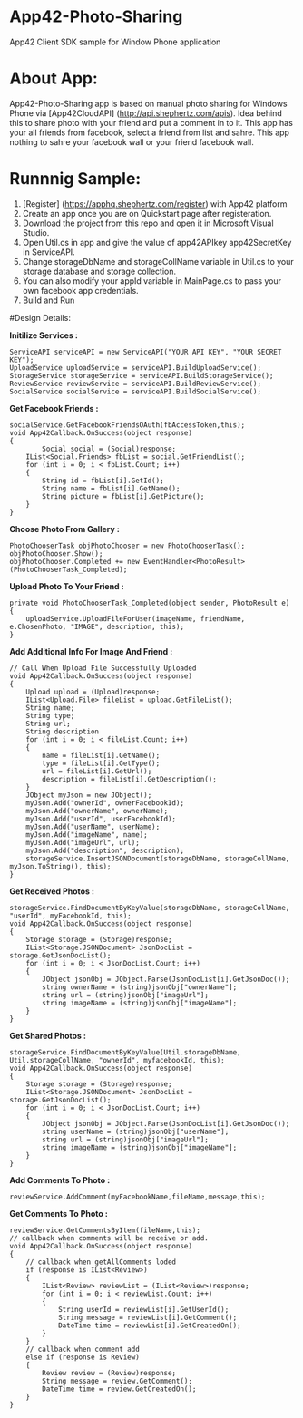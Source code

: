 App42-Photo-Sharing
===================

App42 Client SDK sample for Window Phone application

# About App:

App42-Photo-Sharing app is based on manual photo sharing for Windows Phone via [App42CloudAPI] (http://api.shephertz.com/apis). Idea behind this to share photo with your friend
and put a comment in to it. This app has your all friends from facebook, select a friend from list and sahre. This app nothing to sahre your 
facebook wall or your friend facebook wall.  


# Runnnig Sample:

1. [Register] (https://apphq.shephertz.com/register) with App42 platform
2. Create an app once you are on Quickstart page after registeration.
3. Download the project from this repo and open it in Microsoft Visual Studio.
4. Open Util.cs in app and give the value of app42APIkey app42SecretKey in ServiceAPI.
5. Change storageDbName and storageCollName variable in Util.cs to your storage database and storage collection.
5. You can also modify your appId variable in MainPage.cs to pass your own facebook app credentials.
6. Build and Run 

#Design Details:

__Initilize Services :__

```
ServiceAPI serviceAPI = new ServiceAPI("YOUR API KEY", "YOUR SECRET KEY");
UploadService uploadService = serviceAPI.BuildUploadService();
StorageService storageService = serviceAPI.BuildStorageService();
ReviewService reviewService = serviceAPI.BuildReviewService();
SocialService socialService = serviceAPI.BuildSocialService();
```

__Get Facebook Friends :__

```
socialService.GetFacebookFriendsOAuth(fbAccessToken,this);
void App42Callback.OnSuccess(object response)
{
        Social social = (Social)response;
	IList<Social.Friends> fbList = social.GetFriendList();
	for (int i = 0; i < fbList.Count; i++)
	{
		String id = fbList[i].GetId();
		String name = fbList[i].GetName();
		String picture = fbList[i].GetPicture();      
	}
}    
```        
        
__Choose Photo From Gallery :__ 

```
PhotoChooserTask objPhotoChooser = new PhotoChooserTask();
objPhotoChooser.Show();
objPhotoChooser.Completed += new EventHandler<PhotoResult>(PhotoChooserTask_Completed);   
```  

__Upload Photo To Your Friend :__

```     
private void PhotoChooserTask_Completed(object sender, PhotoResult e)
{
	uploadService.UploadFileForUser(imageName, friendName, e.ChosenPhoto, "IMAGE", description, this);
}
```  
  
__Add Additional Info For Image And Friend :__

```
// Call When Upload File Successfully Uploaded
void App42Callback.OnSuccess(object response)
{
	Upload upload = (Upload)response;
	IList<Upload.File> fileList = upload.GetFileList();
	String name;
	String type;
	String url;
	String description
	for (int i = 0; i < fileList.Count; i++)
	{
		name = fileList[i].GetName();
		type = fileList[i].GetType();
		url = fileList[i].GetUrl();
		description = fileList[i].GetDescription();
	}
	JObject myJson = new JObject();
	myJson.Add("ownerId", ownerFacebookId);
	myJson.Add("ownerName", ownerName);
	myJson.Add("userId", userFacebookId);
	myJson.Add("userName", userName);
	myJson.Add("imageName", name);
	myJson.Add("imageUrl", url);
	myJson.Add("description", description);
	storageService.InsertJSONDocument(storageDbName, storageCollName, myJson.ToString(), this);
}
```

__Get Received Photos :__

```
storageService.FindDocumentByKeyValue(storageDbName, storageCollName, "userId", myFacebookId, this);
void App42Callback.OnSuccess(object response)
{
	Storage storage = (Storage)response;
	IList<Storage.JSONDocument> JsonDocList = storage.GetJsonDocList();
	for (int i = 0; i < JsonDocList.Count; i++)
	{
		JObject jsonObj = JObject.Parse(JsonDocList[i].GetJsonDoc());
		string ownerName = (string)jsonObj["ownerName"];
		string url = (string)jsonObj["imageUrl"];
		string imageName = (string)jsonObj["imageName"];
	}
}
```

__Get Shared Photos :__

```
storageService.FindDocumentByKeyValue(Util.storageDbName, Util.storageCollName, "ownerId", myfacebookId, this);
void App42Callback.OnSuccess(object response)
{
	Storage storage = (Storage)response;
	IList<Storage.JSONDocument> JsonDocList = storage.GetJsonDocList();
	for (int i = 0; i < JsonDocList.Count; i++)
	{
		JObject jsonObj = JObject.Parse(JsonDocList[i].GetJsonDoc());
		string userName = (string)jsonObj["userName"];
		string url = (string)jsonObj["imageUrl"];
		string imageName = (string)jsonObj["imageName"];
	}
}
```

__Add Comments To Photo :__

```
reviewService.AddComment(myFacebookName,fileName,message,this);
```

__Get Comments To Photo :__

```
reviewService.GetCommentsByItem(fileName,this);
// callback when comments will be receive or add.
void App42Callback.OnSuccess(object response)
{
	// callback when getAllComments loded
	if (response is IList<Review>)
	{
		IList<Review> reviewList = (IList<Review>)response;
		for (int i = 0; i < reviewList.Count; i++)
		{
			String userId = reviewList[i].GetUserId();
			String message = reviewList[i].GetComment();
			DateTime time = reviewList[i].GetCreatedOn();
		}
	}
	// callback when comment add
	else if (response is Review)
	{
		Review review = (Review)response;
		String message = review.GetComment();
		DateTime time = review.GetCreatedOn();
	}
}
```

